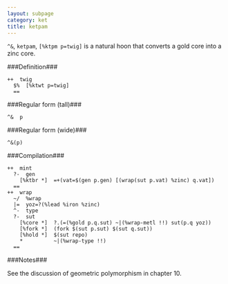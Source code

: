 ```yaml
---
layout: subpage
category: ket
title: ketpam
---
```


`^&`, `ketpam`, `[%ktpm p=twig]` is a natural hoon that
converts a gold core into a zinc core.

###Definition###

    ++  twig  
      $%  [%ktwt p=twig]
      ==

###Regular form (tall)###

    ^&  p

###Regular form (wide)###

    ^&(p)

###Compilation###
    
    ++  mint
      ?-  gen
        [%ktbr *]  =+(vat=$(gen p.gen) [(wrap(sut p.vat) %zinc) q.vat])
      ==
    ++  wrap
      ~/  %wrap
      |=  yoz=?(%lead %iron %zinc)
      ^-  type
      ?-  sut
        [%core *]  ?.(=(%gold p.q.sut) ~|(%wrap-metl !!) sut(p.q yoz))
        [%fork *]  (fork $(sut p.sut) $(sut q.sut))
        [%hold *]  $(sut repo)
        *          ~|(%wrap-type !!)
      ==

###Notes###

See the discussion of geometric polymorphism in chapter 10.


